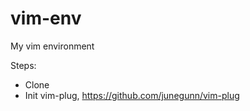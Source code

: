 vim-env
=============

My vim environment

Steps:
* Clone
* Init vim-plug, https://github.com/junegunn/vim-plug
